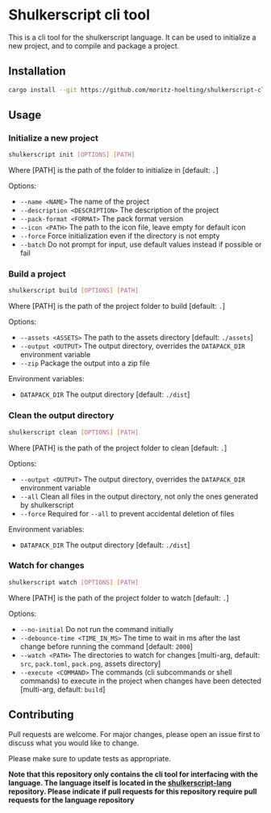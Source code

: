 # Shulkerscript cli tool

This is a cli tool for the shulkerscript language. It can be used to initialize a new project, and to compile and package a project.

## Installation
```bash	
cargo install --git https://github.com/moritz-hoelting/shulkerscript-cli.git
```

## Usage

### Initialize a new project
```bash
shulkerscript init [OPTIONS] [PATH]
```
Where [PATH] is the path of the folder to initialize in [default: `.`]

Options:
- `--name <NAME>`                The name of the project
- `--description <DESCRIPTION>`  The description of the project
- `--pack-format <FORMAT>`       The pack format version
- `--icon <PATH>`                The path to the icon file, leave empty for default icon
- `--force`                      Force initialization even if the directory is not empty
- `--batch`                      Do not prompt for input, use default values instead if possible or fail

### Build a project
```bash
shulkerscript build [OPTIONS] [PATH]
```
Where [PATH] is the path of the project folder to build [default: `.`]

Options:
- `--assets <ASSETS>`  The path to the assets directory [default: `./assets`]
- `--output <OUTPUT>`  The output directory, overrides the `DATAPACK_DIR` environment variable
- `--zip`              Package the output into a zip file

Environment variables:
- `DATAPACK_DIR`       The output directory [default: `./dist`]

### Clean the output directory
```bash
shulkerscript clean [OPTIONS] [PATH]
```
Where [PATH] is the path of the project folder to clean [default: `.`]

Options:
- `--output <OUTPUT>`  The output directory, overrides the `DATAPACK_DIR` environment variable
- `--all`              Clean all files in the output directory, not only the ones generated by shulkerscript
- `--force`            Required for `--all` to prevent accidental deletion of files

Environment variables:
- `DATAPACK_DIR`       The output directory [default: `./dist`]

### Watch for changes
```bash
shulkerscript watch [OPTIONS] [PATH]
```
Where [PATH] is the path of the project folder to watch [default: `.`]

Options:
- `--no-initial`                     Do not run the command initially
- `--debounce-time <TIME_IN_MS>`  The time to wait in ms after the last change before running the command [default: `2000`]
- `--watch <PATH>`                  The directories to watch for changes [multi-arg, default: `src`, `pack.toml`, `pack.png`, assets directory]
- `--execute <COMMAND>`              The commands (cli subcommands or shell commands) to execute in the project  when changes have been detected [multi-arg, default: `build`]

## Contributing

Pull requests are welcome. For major changes, please open an issue first
to discuss what you would like to change.

Please make sure to update tests as appropriate.

**Note that this repository only contains the cli tool for interfacing with the language. The language itself is located in the [shulkerscript-lang](https://github.com/moritz-hoelting/shulkerscript-lang) repository. Please indicate if pull requests for this repository require pull requests for the language repository**